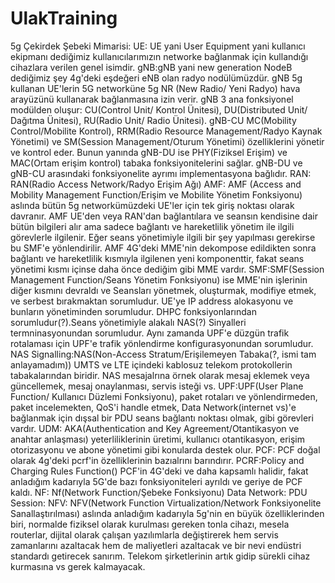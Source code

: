 # UlakTraining
5g Çekirdek Şebeki Mimarisi:
UE: UE yani User Equipment yani kullanıcı ekipmanı dediğimiz kullanıcılarımızın networke bağlanmak için kullandığı cihazlara verilen genel isimdir.
gNB:gNB yani new generation NodeB dediğimiz şey 4g'deki eşdeğeri eNB olan radyo nodülümüzdür. gNB 5g kullanan UE'lerin 5G networküne 5g NR (New Radio/ Yeni Radyo) hava arayüzünü kullanarak bağlanmasına izin verir.
gNB 3 ana fonksiyonel modülden oluşur: CU(Control Unit/ Kontrol Ünitesi), DU(Distributed Unit/ Dağıtma Ünitesi), RU(Radio Unit/ Radio Ünitesi).
gNB-CU MC(Mobility Control/Mobilite Kontrol), RRM(Radio Resource Management/Radyo Kaynak Yönetimi) ve SM(Session Management/Oturum Yönetimi) özelliklerini yönetir ve kontrol eder. 
Bunun yanında gNB-DU ise PHY(Fiziksel Erişim) ve MAC(Ortam erişim kontrol) tabaka fonksiyonitelerini sağlar. gNB-DU ve gNB-CU arasındaki fonksiyonelite ayrımı implementasyona bağlıdır.
RAN: RAN(Radio Access Network/Radyo Erişim Ağı)
AMF: AMF (Access and Mobility Management Function/Erişim ve Mobilite Yönetim Fonksiyonu) aslında bütün 5g networkümüzdeki UE'ler için tek giriş noktası olarak davranır. AMF UE'den veya RAN'dan bağlantılara ve seansın kendisine dair bütün bilgileri alır ama sadece bağlantı ve hareketlilik yönetim ile ilgili görevlerle ilgilenir. Eğer seans yönetimiyle ilgili bir şey yapılması gerekirse bu SMF'e yönlendirilir. AMF 4G'deki MME'nin dekompose edildikten sonra bağlantı ve hareketlilik kısmıyla ilgilenen yeni komponenttir, fakat seans yönetimi kısmı içinse daha önce dediğim gibi MME vardır.
SMF:SMF(Session Management Function/Seans Yönetim Fonksiyonu) ise MME'nin işlerinin diğer kısmını devraldı ve Seansları yönetmek, oluşturmak, modifiye etmek, ve serbest bırakmaktan sorumludur. UE'ye IP address alokasyonu ve bunların yönetiminden sorumludur. DHPC fonksiyonlarından sorumludur(?).Seans yönetimiyle alakalı NAS(?) Sinyalleri termninasyonundan sorumludur. Aynı zamanda UPF'e düzgün trafik rotalaması için UPF'e trafik yönlendirme konfigurasyonundan sorumludur.
NAS Signalling:NAS(Non-Access Stratum/Erişilemeyen Tabaka(?, ismi tam anlayamadım)) UMTS ve LTE içindeki kablosuz telekom protokollerin tabakalarından biridir. NAS mesajalrına örnek olarak mesaj eklemek veya güncellemek, mesaj onaylanması, servis isteği vs.
UPF:UPF(User Plane Function/ Kullanıcı Düzlemi Fonksiyonu), paket rotaları ve yönlendirmeden, paket incelemekten, QoS'i handle etmek, Data Network(internet vs)'e bağlanmak için dışsal bir PDU seans bağlantı noktası olmak, gibi görevleri vardır.
UDM: AKA(Authentication and Key Agreement/Otantikasyon ve anahtar anlaşması) yeterliliklerinin üretimi, kullanıcı otantikasyon, erişim otorizasyonu ve abone yönetimi gibi konularda destek olur. 
PCF: PCF doğal olarak 4g'deki pcrf'in özelliklerinin bazıalrını barındırır.
PCRF:Policy and Charging Rules Function() PCF'in 4G'deki ve daha kapsamlı halidir, fakat anladığım kadarıyla 5G'de bazı fonksiyoniteleri ayrıldı ve geriye de PCF kaldı.
NF: Nf(Network Function/Şebeke Fonksiyonu)
Data Network:
PDU Session:
NFV: NFV(Network Function Virtualization/Network Fonksiyonelite Sanallaştırılması) aslında anladığım kadarıyla 5g'nin en büyük özelliklerinden biri, normalde fiziksel olarak kurulması gereken tonla cihazı, mesela routerlar, dijital olarak çalışan yazılımlarla değiştirerek hem servis zamanlarını azaltacak hem de maliyetleri azaltacak ve bir nevi endüstri standardı getirecek sanırım. Telekom şirketlerinin artık gidip sürekli cihaz kurmasına vs gerek kalmayacak.

